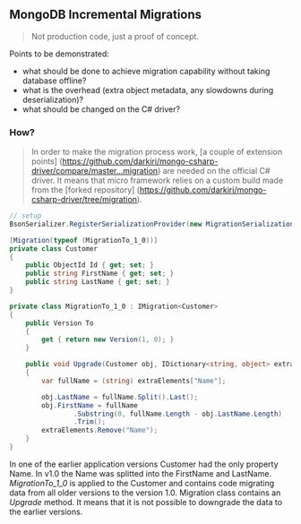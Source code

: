 ## MongoDB Incremental Migrations
> Not production code, just a proof of concept. 

Points to be demonstrated:
- what should be done to achieve migration capability without taking database offline?
- what is the overhead (extra object metadata, any slowdowns during deserialization)?
- what should be changed on the C# driver?

### How?

> In order to make the migration process work, [a couple of extension points] (https://github.com/darkiri/mongo-csharp-driver/compare/master...migration) are needed on the official C# driver. It means that micro framework relies on a custom build made from the [forked repository] (https://github.com/darkiri/mongo-csharp-driver/tree/migration).

```C#
// setup
BsonSerializer.RegisterSerializationProvider(new MigrationSerializationProvider());

[Migration(typeof (MigrationTo_1_0))]
private class Customer
{
    public ObjectId Id { get; set; }
    public string FirstName { get; set; }
    public string LastName { get; set; }
}

private class MigrationTo_1_0 : IMigration<Customer>
{
    public Version To
    {
        get { return new Version(1, 0); }
    }

    public void Upgrade(Customer obj, IDictionary<string, object> extraElements)
    {
        var fullName = (string) extraElements["Name"];

        obj.LastName = fullName.Split().Last();
        obj.FirstName = fullName
                .Substring(0, fullName.Length - obj.LastName.Length)
                .Trim();
        extraElements.Remove("Name");
    }
}
```
In one of the earlier application versions Customer had the only property Name. In v1.0 the Name was splitted into the FirstName and LastName. *MigrationTo_1_0* is applied to the Customer and contains code migrating data from all older versions to the version 1.0.  Migration class contains an *Upgrade* method. It means that it is not possible to downgrade the data to the earlier versions.
